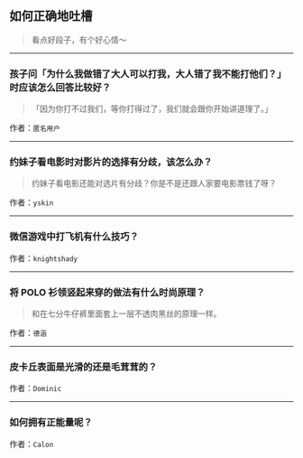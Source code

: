 ## 如何正确地吐槽

> 看点好段子，有个好心情～


 
---

### 孩子问「为什么我做错了大人可以打我，大人错了我不能打他们？」时应该怎么回答比较好？

> 「因为你打不过我们，等你打得过了，我们就会跟你开始讲道理了。」


作者：`匿名用户`

---

### 约妹子看电影时对影片的选择有分歧，该怎么办？

> 约妹子看电影还能对选片有分歧？你是不是还跟人家要电影票钱了呀？


作者：`yskin`

---

### 微信游戏中打飞机有什么技巧？

> 


作者：`knightshady`

---

### 将 POLO 衫领竖起来穿的做法有什么时尚原理？

> 和在七分牛仔裤里面套上一层不透肉黑丝的原理一样。


作者：`德涵`

---

### 皮卡丘表面是光滑的还是毛茸茸的？

> 


作者：`Dominic`

---

### 如何拥有正能量呢？

> 


作者：`Calon`